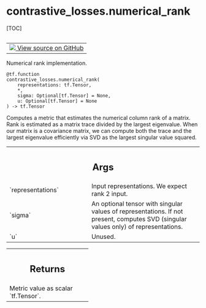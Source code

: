 <!-- lint-g3mark -->

# contrastive_losses.numerical_rank

[TOC]

<!-- Insert buttons and diff -->

<table class="tfo-notebook-buttons tfo-api nocontent" align="left">
<td>
  <a target="_blank" href="https://github.com/tensorflow/gnn/tree/master/tensorflow_gnn/models/contrastive_losses/metrics.py#L94-L124">
    <img src="https://www.tensorflow.org/images/GitHub-Mark-32px.png" />
    View source on GitHub
  </a>
</td>
</table>

Numerical rank implementation.

<pre class="devsite-click-to-copy prettyprint lang-py tfo-signature-link">
<code>@tf.function</code>
<code>contrastive_losses.numerical_rank(
    representations: tf.Tensor,
    *,
    sigma: Optional[tf.Tensor] = None,
    u: Optional[tf.Tensor] = None
) -> tf.Tensor
</code></pre>

<!-- Placeholder for "Used in" -->

Computes a metric that estimates the numerical column rank of a matrix. Rank is
estimated as a matrix trace divided by the largest eigenvalue. When our matrix
is a covariance matrix, we can compute both the trace and the largest eigenvalue
efficiently via SVD as the largest singular value squared.

<!-- Tabular view -->

 <table class="responsive fixed orange">
<colgroup><col width="214px"><col></colgroup>
<tr><th colspan="2"><h2 class="add-link">Args</h2></th></tr>

<tr>
<td>
`representations`<a id="representations"></a>
</td>
<td>
Input representations. We expect rank 2 input.
</td>
</tr><tr>
<td>
`sigma`<a id="sigma"></a>
</td>
<td>
An optional tensor with singular values of representations. If not
present, computes SVD (singular values only) of representations.
</td>
</tr><tr>
<td>
`u`<a id="u"></a>
</td>
<td>
Unused.
</td>
</tr>
</table>

<!-- Tabular view -->

 <table class="responsive fixed orange">
<colgroup><col width="214px"><col></colgroup>
<tr><th colspan="2"><h2 class="add-link">Returns</h2></th></tr>
<tr class="alt">
<td colspan="2">
Metric value as scalar `tf.Tensor`.
</td>
</tr>

</table>
